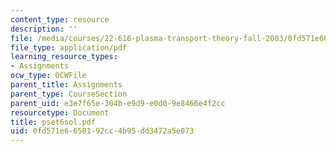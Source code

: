 ```yaml
---
content_type: resource
description: ''
file: /media/courses/22-616-plasma-transport-theory-fall-2003/0fd571e6650192cc4b95dd3472a5e073_pset6sol.pdf
file_type: application/pdf
learning_resource_types:
- Assignments
ocw_type: OCWFile
parent_title: Assignments
parent_type: CourseSection
parent_uid: e3e7f65e-304b-e9d9-e0d0-9e8466e4f2cc
resourcetype: Document
title: pset6sol.pdf
uid: 0fd571e6-6501-92cc-4b95-dd3472a5e073
---
```

